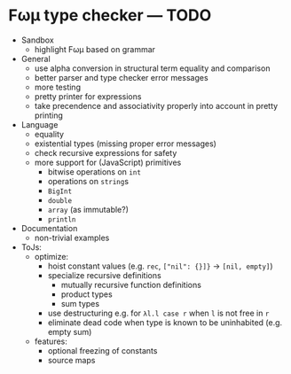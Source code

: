 # Fωμ type checker &mdash; TODO

- Sandbox
  - highlight Fωμ based on grammar
- General
  - use alpha conversion in structural term equality and comparison
  - better parser and type checker error messages
  - more testing
  - pretty printer for expressions
  - take precendence and associativity properly into account in pretty printing
- Language
  - equality
  - existential types (missing proper error messages)
  - check recursive expressions for safety
  - more support for (JavaScript) primitives
    - bitwise operations on `int`
    - operations on `string`s
    - `BigInt`
    - `double`
    - `array` (as immutable?)
    - `println`
- Documentation
  - non-trivial examples
- ToJs:
  - optimize:
    - hoist constant values (e.g. `rec`, `["nil": {}]}` -> `[nil, empty]`)
    - specialize recursive definitions
      - mutually recursive function definitions
      - product types
      - sum types
    - use destructuring e.g. for `λl.l case r` when `l` is not free in `r`
    - eliminate dead code when type is known to be uninhabited (e.g. empty sum)
  - features:
    - optional freezing of constants
    - source maps
